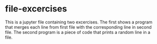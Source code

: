 # file-excercises
This is a jupyter file containing two excercises.
The first shows a program that merges each line from first file with the corresponding line in second file.
The second program is a piece of code that prints a random line in a file.

